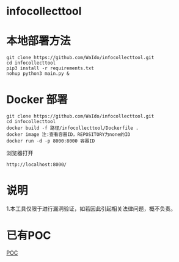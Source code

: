 # infocollecttool

# 本地部署方法

    git clone https://github.com/WaIdo/infocollecttool.git
    cd infocollecttool
    pip3 install -r requirements.txt
    nohup python3 main.py &

# Docker 部署

    git clone https://github.com/WaIdo/infocollecttool.git
    cd infocollecttool
    docker build -f 路径/infocollecttool/Dockerfile .
    docker image 注:查看容器ID，REPOSITORY为none的ID
    docker run -d -p 8000:8000 容器ID
浏览器打开

    http://localhost:8000/

# 说明
1.本工具仅限于进行漏洞验证，如若因此引起相关法律问题，概不负责。

# 已有POC
[POC](./poc.md)



